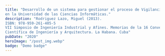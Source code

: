 ```yaml
---
title: "Desarrollo de un sistema para gestionar el proceso de Vigilancia Tecnológica
en la Universidad de las Ciencias Informáticas."
description: "Rodriguez Lazo, Miguel (2013).
ISBN: 978-959-261-405-5
VII Simposio de Ingeniería Industrial y Afines. Memorias de la 16 Convención
Científica de Ingeniería y Arquitectura. La Habana. Cuba"
pubDate: "2020"
heroImage: "/post_img.webp"
badge: "Demo badge"
---
```

